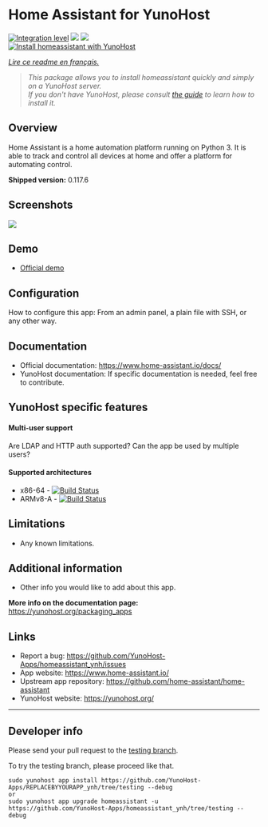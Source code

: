 # Home Assistant for YunoHost

[![Integration level](https://dash.yunohost.org/integration/homeassistant.svg)](https://dash.yunohost.org/appci/app/homeassistant) ![](https://ci-apps.yunohost.org/ci/badges/homeassistant.status.svg) ![](https://ci-apps.yunohost.org/ci/badges/homeassistant.maintain.svg)  
[![Install homeassistant with YunoHost](https://install-app.yunohost.org/install-with-yunohost.png)](https://install-app.yunohost.org/?app=homeassistant)

*[Lire ce readme en français.](./README_fr.md)*

> *This package allows you to install homeassistant quickly and simply on a YunoHost server.  
If you don't have YunoHost, please consult [the guide](https://yunohost.org/#/install) to learn how to install it.*

## Overview
Home Assistant is a home automation platform running on Python 3. It is able to track and control all devices at home and offer a platform for automating control.

**Shipped version:** 0.117.6

## Screenshots

![](https://camo.githubusercontent.com/24b8190f22f6e4277778a4f30a61fce1dd5e95169e6ce149408bbc4a0b9eb0dc/68747470733a2f2f7261772e6769746875622e636f6d2f686f6d652d617373697374616e742f686f6d652d617373697374616e742f6d61737465722f646f63732f73637265656e73686f74732e706e67)

## Demo

* [Official demo](https://camo.githubusercontent.com/24b8190f22f6e4277778a4f30a61fce1dd5e95169e6ce149408bbc4a0b9eb0dc/68747470733a2f2f7261772e6769746875622e636f6d2f686f6d652d617373697374616e742f686f6d652d617373697374616e742f6d61737465722f646f63732f73637265656e73686f74732e706e67)

## Configuration

How to configure this app: From an admin panel, a plain file with SSH, or any other way.

## Documentation

 * Official documentation: https://www.home-assistant.io/docs/
 * YunoHost documentation: If specific documentation is needed, feel free to contribute.

## YunoHost specific features

#### Multi-user support

Are LDAP and HTTP auth supported?
Can the app be used by multiple users?

#### Supported architectures

* x86-64 - [![Build Status](https://ci-apps.yunohost.org/ci/logs/homeassistant%20%28Apps%29.svg)](https://ci-apps.yunohost.org/ci/apps/homeassistant/)
* ARMv8-A - [![Build Status](https://ci-apps-arm.yunohost.org/ci/logs/homeassistant%20%28Apps%29.svg)](https://ci-apps-arm.yunohost.org/ci/apps/homeassistant/)

## Limitations

* Any known limitations.

## Additional information

* Other info you would like to add about this app.

**More info on the documentation page:**  
https://yunohost.org/packaging_apps

## Links

 * Report a bug: https://github.com/YunoHost-Apps/homeassistant_ynh/issues
 * App website: https://www.home-assistant.io/
 * Upstream app repository: https://github.com/home-assistant/home-assistant
 * YunoHost website: https://yunohost.org/

---

## Developer info

Please send your pull request to the [testing branch](https://github.com/YunoHost-Apps/homeassistant_ynh/tree/testing).

To try the testing branch, please proceed like that.
```
sudo yunohost app install https://github.com/YunoHost-Apps/REPLACEBYYOURAPP_ynh/tree/testing --debug
or
sudo yunohost app upgrade homeassistant -u https://github.com/YunoHost-Apps/homeassistant_ynh/tree/testing --debug
```
